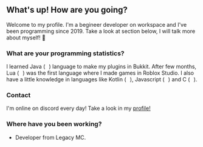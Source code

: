 ## What's up! How are you going?
Welcome to my profile. I'm a begineer developer on workspace and I've been programming since 2019.
Take a look at section below, I will talk more about myself! :eyes:

### What are your programming statistics?
I learned Java (<img src="https://cdn.icon-icons.com/icons2/195/PNG/256/Java_23404.png" width="10" height="10">) language to make my plugins in Bukkit. After few months, Lua (<img src="https://cdn.icon-icons.com/icons2/512/PNG/512/prog-lua02_icon-icons.com_50785.png" width="10" height="10">) was the first language where I made games in Roblox Studio. I also have a little knowledge in languages like Kotlin (<img src="https://cdn.icon-icons.com/icons2/2107/PNG/512/file_type_kotlin_icon_130487.png" width="10" height="10">), Javascript (<img src="https://cdn.icon-icons.com/icons2/2108/PNG/512/javascript_icon_130900.png" width="10" height="10">) and C (<img src="https://cdn.icon-icons.com/icons2/2415/PNG/512/c_original_logo_icon_146611.png" width="10" height="10">).

### Contact
I'm online on discord every day! Take a look in my [profile!](https://discordhub.com/profile/569169235742556200)

### Where have you been working?
  * Developer from Legacy MC.

